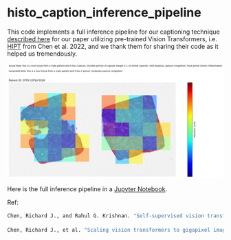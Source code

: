 # histo_caption_inference_pipeline

This code implements a full inference pipeline for our captioning technique [described here](https://github.com/ssen7/histo_cap_transformers) for our paper utilizing pre-trained Vision Transformers, i.e. [HIPT](https://github.com/mahmoodlab/HIPT) from Chen et al. 2022, and we thank them for sharing their code as it helped us tremendously.

![Inference Image](./image_files/attn_viz/GTEX-13FLV-0326.png)

Here is the full inference pipeline in a [Jupyter Notebook](full_inference_pipeline.ipynb).


Ref:
```bash
Chen, Richard J., and Rahul G. Krishnan. "Self-supervised vision transformers learn visual concepts in histopathology." arXiv preprint arXiv:2203.00585 (2022).

Chen, Richard J., et al. "Scaling vision transformers to gigapixel images via hierarchical self-supervised learning." Proceedings of the IEEE/CVF Conference on Computer Vision and Pattern Recognition. 2022.
```